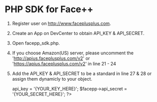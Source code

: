 PHP SDK for Face++
================
1. Register user on http://www.faceplusplus.com. 

2. Create an App on DevCenter to obtain API_KEY & API_SECRET. 

3. Open facepp_sdk.php.

4. If you choose Amazon(US) server, please uncomment the 'http://apius.faceplusplus.com/v2' or 'https://apius.faceplusplus.com/v2' in line 21 - 24

5. Add the API_KEY & API_SECRET to be a standard in line 27 & 28 or assign them dynamicly to your object.
    <?php
          $facepp = new Facepp();
          $facepp->api_key = '{YOUR_KEY_HERE}';
          $facepp->api_secret = '{YOUR_SECRET_HERE}';
    ?>

